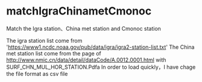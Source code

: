 # matchIgraChinametCmonoc
Match the Igra station、China met station and Cmonoc station

The igra station list come from 'https://www1.ncdc.noaa.gov/pub/data/igra/igra2-station-list.txt'
The China met station list come from the page of http://www.nmic.cn/data/detail/dataCode/A.0012.0001.html with SURF_CHN_MUL_HOR_STATION.Pdfa
In order to load quickly，I have chage the file format as csv file
 
